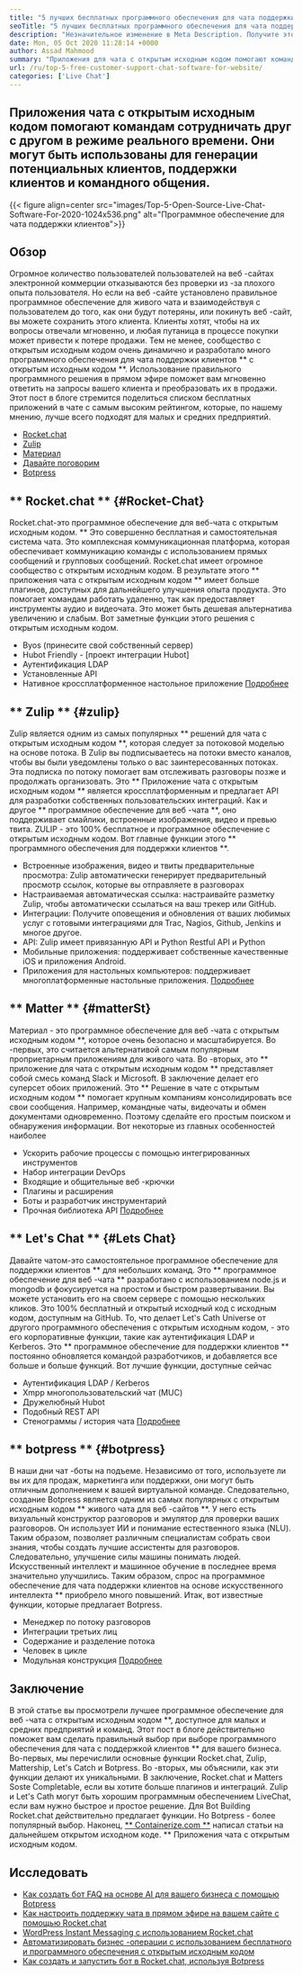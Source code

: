 ```yaml
---
title: "5 лучших бесплатных программного обеспечения для чата поддержки клиентов для веб -сайта" 
seoTitle: "5 лучших бесплатных программного обеспечения для чата поддержки клиентов для веб -сайта" 
description: "Незначительное изменение в Meta Description. Получите этот пост в блоге, чтобы узнать о 5 лучших бесплатных программном обеспечении чата поддержки клиентов. Эти инструменты облегчают представителя обслуживания клиентов и стимулируют продажи." 
date: Mon, 05 Oct 2020 11:28:14 +0000
author: Assad Mahmood
summary: "Приложения для чата с открытым исходным кодом помогают командам сотрудничать друг с другом в режиме реального времени. Они могут быть использованы для генерации потенциальных клиентов, поддержки клиентов и командного общения." 
url: /ru/top-5-free-customer-support-chat-software-for-website/
categories: ['Live Chat']
---
```


## Приложения чата с открытым исходным кодом помогают командам сотрудничать друг с другом в режиме реального времени. Они могут быть использованы для генерации потенциальных клиентов, поддержки клиентов и командного общения.

{{< figure align=center src="images/Top-5-Open-Source-Live-Chat-Software-For-2020-1024x536.png" alt="Программное обеспечение для чата поддержки клиентов">}}


## Обзор
Огромное количество пользователей пользователей на веб -сайтах электронной коммерции отказываются без проверки из -за плохого опыта пользователя. Но если на веб -сайте установлено правильное программное обеспечение для живого чата и взаимодействуя с пользователем до того, как они будут потеряны, или покинуть веб -сайт, вы можете сохранить этого клиента. Клиенты хотят, чтобы на их вопросы отвечали мгновенно, и любая путаница в процессе покупки может привести к потере продажи. Тем не менее, сообщество с открытым исходным кодом очень динамично и разработало много программного обеспечения для чата поддержки клиентов ** с открытым исходным кодом **.
Использование правильного программного решения в прямом эфире поможет вам мгновенно ответить на запросы вашего клиента и преобразовать их в продажи. Этот пост в блоге стремится поделиться списком бесплатных приложений в чате с самым высоким рейтингом, которые, по нашему мнению, лучше всего подходят для малых и средних предприятий.
  * [Rocket.chat][1]
  * [Zulip][2]
  * [Материал][3]
  * [Давайте поговорим][4]
  * [Botpress][5]

## ** Rocket.chat ** {#Rocket-Chat}
Rocket.chat-это программное обеспечение для веб-чата с открытым исходным кодом. ** Это совершенно бесплатная и самостоятельная система чата. Это комплексная коммуникационная платформа, которая обеспечивает коммуникацию команды с использованием прямых сообщений и групповых сообщений.
Rocket.chat имеет огромное сообщество с открытым исходным кодом. В результате этого ** приложения чата с открытым исходным кодом ** имеет больше плагинов, доступных для дальнейшего улучшения опыта продукта. Это помогает командам работать удаленно, так как предоставляет инструменты аудио и видеочата. Это может быть дешевая альтернатива увеличению и слабым. Вот заметные функции этого решения с открытым исходным кодом.
  * Byos (принесите свой собственный сервер)
  * Hubot Friendly - [проект интеграции Hubot]
  * Аутентификация LDAP
  * Установленные API
  * Нативное кроссплатформенное настольное приложение
    [Подробнее][6]

## ** Zulip ** {#zulip}
Zulip является одним из самых популярных ** решений для чата с открытым исходным кодом **, которая следует за потоковой моделью на основе потока. В Zulip вы подписываетесь на потоки вместо каналов, чтобы вы были уведомлены только о вас заинтересованных потоках. Эта подписка по потоку помогает вам отслеживать разговоры позже и продолжать организовать.
Это ** Приложение чата с открытым исходным кодом ** является кроссплатформенным и предлагает API для разработки собственных пользовательских интеграций. Как и другое ** программное обеспечение для веб -чата **, оно поддерживает смайлики, встроенные изображения, видео и превью твита. ZULIP - это 100% бесплатное и программное обеспечение с открытым исходным кодом. Вот главные функции этого ** программного обеспечения для поддержки клиентов **.
  * Встроенные изображения, видео и твиты предварительные просмотра: Zulip автоматически генерирует предварительный просмотр ссылок, которые вы отправляете в разговорах
  * Настраиваемая автоматическая ссылка: настраивайте разметку Zulip, чтобы автоматически ссылаться на ваш трекер или GitHub.
  * Интеграции: Получите оповещения и обновления от ваших любимых услуг с готовыми интеграциями для Trac, Nagios, Github, Jenkins и многое другое.
  * API: Zulip имеет привязанную API и Python Restful API и Python
  * Мобильные приложения: поддерживает собственные качественные iOS и приложения Android.
  * Приложения для настольных компьютеров: поддерживает многоплатформенные настольные приложения.
    [Подробнее][7]

## ** Matter ** {#matterSt}
Материал - это программное обеспечение для веб -чата с открытым исходным кодом **, которое очень безопасно и масштабируется. Во -первых, это считается альтернативой самым популярным проприетарным приложениям для живого чата. Во -вторых, это ** приложение для чата с открытым исходным кодом ** представляет собой смесь команд Slack и Microsoft. В заключение делает его суперсет обоих приложений.
Это ** Решение в чате с открытым исходным кодом ** помогает крупным компаниям консолидировать все свои сообщения. Например, командные чаты, видеочаты и обмен документами одновременно. Поэтому сделайте его простым поиском и обнаружения информации.
Вот некоторые из главных особенностей наиболее
  * Ускорить рабочие процессы с помощью интегрированных инструментов
  * Набор интеграции DevOps
  * Входящие и общительные веб -крючки
  * Плагины и расширения
  * Боты и разработчик инструментарий
  * Прочная библиотека API
    [Подробнее][8]

## ** Let's Chat ** {#Lets Chat}
Давайте чатом-это самостоятельное программное обеспечение для поддержки клиентов ** для небольших команд. Это ** программное обеспечение для веб -чата ** разработано с использованием node.js и mongodb и фокусируется на простом и быстром развертывании. Вы можете установить его на своем сервере с помощью нескольких кликов. Это 100% бесплатный и открытый исходный код с исходным кодом, доступным на GitHub.
То, что делает Let's Cath Universe от другого программного обеспечения с открытым исходным кодом, - это его корпоративные функции, такие как аутентификация LDAP и Kerberos. Это ** программное обеспечение для поддержки клиентов ** постоянно обновляется командой разработчиков, и добавляется все больше и больше функций. Вот лучшие функции, доступные сейчас
  * Аутентификация LDAP / Kerberos
  * Xmpp многопользовательский чат (MUC)
  * Дружелюбный Hubot
  * Подобный REST API
  * Стенограммы / история чата
    [Подробнее][9]

## ** botpress ** {#botpress}
В наши дни чат -боты на подъеме. Независимо от того, используете ли вы их для продаж, маркетинга или поддержки, они могут быть отличным дополнением к вашей виртуальной команде.
Следовательно, создание Botpress является одним из самых популярных с открытым исходным кодом ** живого чата для веб -сайтов **. У него есть визуальный конструктор разговоров и эмулятор для проверки ваших разговоров. Он использует ИИ и понимание естественного языка (NLU). Таким образом, позволяет различным специалистам собрать свои знания, чтобы создать лучшие ассистенты для разговоров. Следовательно, улучшение силы машины понимать людей.
Искусственный интеллект и машинное обучение в последнее время значительно улучшились. Таким образом, спрос на программное обеспечение для чата поддержки клиентов на основе искусственного интеллекта ** приобрело много повышений. Итак, вот известные функции, которые предлагает Botpress.
  * Менеджер по потоку разговоров
  * Интеграции третьих лиц
  * Содержание и разделение потока
  * Человек в цикле
  * Модульная конструкция
    [Подробнее][10]

## Заключение
В этой статье вы просмотрели лучшее программное обеспечение для веб -чата с открытым исходным кодом **, доступное для малых и средних предприятий и команд. Этот пост в блоге действительно поможет вам сделать правильный выбор при выборе программного обеспечения для чата с поддержкой клиентов ** для вашего бизнеса. Во-первых, мы перечислили основные функции Rocket.chat, Zulip, Mattership, Let's Catch и Botpress. Во -вторых, мы объяснили, как эти функции делают их уникальными. В заключение, Rocket.chat и Matters Soste Completable, если вы хотите больше плагинов и интеграций. Zulip и Let's Cath могут быть хорошим программным обеспечением LiveChat, если вам нужно быстрое и простое решение. Для Bot Building Rocket.chat действительно предлагает функции. Но Botpress - более популярный выбор.
Наконец, [** Containerize.com **][11] написал статьи на дальнейшем открытом исходном коде. ** Приложения чата с открытым исходным кодом.

## Исследовать
  * [Как создать бот FAQ на основе AI для вашего бизнеса с помощью Botpress][13]
  * [Как настроить поддержку чата в прямом эфире на вашем сайте с помощью Rocket.chat][14]
  * [WordPress Instant Messaging с использованием Rocket.chat][15]
  * [Автоматизировать бизнес -операции с использованием бесплатного и программного обеспечения с открытым исходным кодом][16]
  * [Как создать и запустить бот в Rocket.chat, используя Botpress][17]

  
[1]: #rocket-chat
[2]: #zulip
[3]: #mattermost
[4]: #lets-chat
[5]: #botpress
[6]: https://products.containerize.com/live-chat/rocketchat
[7]: https://products.containerize.com/live-chat/zulip
[8]: https://products.containerize.com/live-chat/mattermost
[9]: https://products.containerize.com/live-chat/lets-chat
[10]: https://products.containerize.com/live-chat/botpress
[11]: https://www.containerize.com/
[12]: https://products.containerize.com/live-chat/
[13]: https://blog.containerize.com/live-chat/how-to-create-an-ai-based-faq-bot-for-your-business-using-botpress/
[14]: https://blog.containerize.com/live-chat/how-to-setup-live-chat-software-on-website-rocket-chat/
[15]: https://blog.containerize.com/blogging/instantly-communicate-with-customers-using-wordpress-and-rocket-chat/
[16]: https://blog.containerize.com/blogging/automate-business-operations-using-open-source-software/
[17]: https://blog.containerize.com/live-chat/how-to-create-and-run-a-bot-in-rocket-chat-using-botpress/
